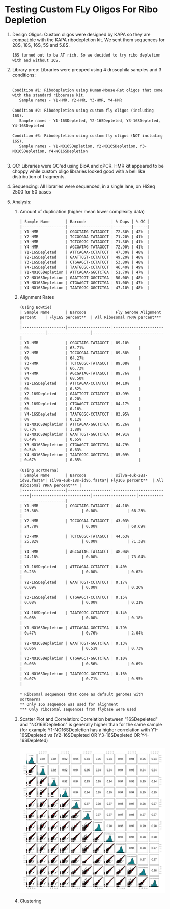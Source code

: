 
# Testing Custom FLy Oligos For Ribo Depletion

1. Design Oligos: Custom oligos were designed by KAPA so they are compatible with the KAPA ribodepletion kit. We sent them sequences for 28S, 18S, 16S, 5S and 5.8S.

	```
	16S turned out to be AT rich. So we decided to try ribo depletion with and without 16S.
	```
   
2. Library prep: Libraries were prepped using 4 drosophila samples and 3 conditions:

	```

   	Condition #1: Ribodepletion using Human-Mouse-Rat oligos that come with the standard riboerase kit. 
       Sample names - Y1-HMR, Y2-HMR, Y3-HMR, Y4-HMR
       
   	Condition #2: Ribodepletion using custom fly oligos (including 16S). 
       Sample names - Y1-16SDepleted, Y2-16SDepleted, Y3-16SDepleted, Y4-16SDepleted
       
   	Condition #3: Ribodepletion using custom fly oligos (NOT including 16S). 
       Sample names - Y1-NO16SDepletion, Y2-NO16SDepletion, Y3-NO16SDepletion, Y4-NO16SDepletion
       
	```


3. QC: Libraries were QC'ed using BioA and qPCR. HMR kit appeared to be choppy while custom oligo libraries looked good with a bell like distribution of fragments.

4. Sequencing: All libraries were sequenced, in a single lane, on HiSeq 2500 for 50 bases

5. Analysis: 

	1. Amount of duplication (higher mean lower complexity data)
		```
		| Sample Name       | Barcode           | % Dups | % GC |
		|-------------------|-------------------|--------|------|
		| Y1-HMR            | CGGCTATG-TATAGCCT | 72.30% | 42%  |
		| Y2-HMR            | TCCGCGAA-TATAGCCT | 71.20% | 41%  |
		| Y3-HMR            | TCTCGCGC-TATAGCCT | 71.30% | 41%  |
		| Y4-HMR            | AGCGATAG-TATAGCCT | 72.90% | 41%  |
		| Y1-16SDepleted    | ATTCAGAA-CCTATCCT | 47.30% | 48%  |
		| Y2-16SDepleted    | GAATTCGT-CCTATCCT | 49.20% | 48%  |
		| Y3-16SDepleted    | CTGAAGCT-CCTATCCT | 53.80% | 48%  |
		| Y4-16SDepleted    | TAATGCGC-CCTATCCT | 46.40% | 49%  |
		| Y1-NO16SDepletion | ATTCAGAA-GGCTCTGA | 51.70% | 47%  |
		| Y2-NO16SDepletion | GAATTCGT-GGCTCTGA | 50.00% | 48%  |
		| Y3-NO16SDepletion | CTGAAGCT-GGCTCTGA | 51.00% | 47%  |
		| Y4-NO16SDepletion | TAATGCGC-GGCTCTGA | 47.10% | 48%  |
		```
	2. Alignment Rates 
		```
		(Using Bowtie)
		| Sample Name       | Barcode           | Fly Genome Alignment percent    | Fly16S percent**  | All Ribosomal rRNA percent*** |
		|-------------------|-------------------|---------------------------------|-------------------|-------------------------------|
		| Y1-HMR            | CGGCTATG-TATAGCCT | 89.10%                          | 0%                | 63.71%                        |
		| Y2-HMR            | TCCGCGAA-TATAGCCT | 89.38%                          | 0%                | 64.27%                        |
		| Y3-HMR            | TCTCGCGC-TATAGCCT | 89.08%                          | 0%                | 66.73%                        |
		| Y4-HMR            | AGCGATAG-TATAGCCT | 89.76%                          | 0%                | 68.50%                        |
		| Y1-16SDepleted    | ATTCAGAA-CCTATCCT | 84.10%                          | 0%                | 0.52%                         |
		| Y2-16SDepleted    | GAATTCGT-CCTATCCT | 83.99%                          | 0%                | 0.20%                         |
		| Y3-16SDepleted    | CTGAAGCT-CCTATCCT | 84.17%                          | 0%                | 0.16%                         |
		| Y4-16SDepleted    | TAATGCGC-CCTATCCT | 83.95%                          | 0%                | 0.12%                         |
		| Y1-NO16SDepletion | ATTCAGAA-GGCTCTGA | 85.26%                          | 0.73%             | 1.88%                         |
		| Y2-NO16SDepletion | GAATTCGT-GGCTCTGA | 84.91%                          | 0.49%             | 0.65%                         |
		| Y3-NO16SDepletion | CTGAAGCT-GGCTCTGA | 84.79%                          | 0.54%             | 0.63%                         |
		| Y4-NO16SDepletion | TAATGCGC-GGCTCTGA | 85.09%                          | 0.67%             | 0.85%                         |

		(Using sortmerna)
		| Sample Name       | Barcode           | silva-euk-28s-id98.fasta*| silva-euk-18s-id95.fasta*| Fly16S percent**  | All Ribosomal rRNA percent*** |
		|-------------------|-------------------|--------------------------|--------------------------|-------------------|-------------------------------|
		| Y1-HMR            | CGGCTATG-TATAGCCT | 44.18%                   | 23.36%                   | 0.00%             | 68.23%                        |
		| Y2-HMR            | TCCGCGAA-TATAGCCT | 43.03%                   | 24.78%                   | 0.00%             | 68.69%                        |
		| Y3-HMR            | TCTCGCGC-TATAGCCT | 44.63%                   | 25.82%                   | 0.00%             | 71.38%                        |
		| Y4-HMR            | AGCGATAG-TATAGCCT | 48.04%                   | 24.18%                   | 0.00%             | 73.04%                        |
		| Y1-16SDepleted    | ATTCAGAA-CCTATCCT | 0.40%                    | 0.23%                    | 0.00%             | 0.62%                         |
		| Y2-16SDepleted    | GAATTCGT-CCTATCCT | 0.17%                    | 0.09%                    | 0.00%             | 0.26%                         |
		| Y3-16SDepleted    | CTGAAGCT-CCTATCCT | 0.15%                    | 0.08%                    | 0.00%             | 0.21%                         |
		| Y4-16SDepleted    | TAATGCGC-CCTATCCT | 0.14%                    | 0.08%                    | 0.00%             | 0.18%                         |
		| Y1-NO16SDepletion | ATTCAGAA-GGCTCTGA | 0.79%                    | 0.47%                    | 0.76%             | 2.04%                         |
		| Y2-NO16SDepletion | GAATTCGT-GGCTCTGA | 0.13%                    | 0.06%                    | 0.51%             | 0.73%                         |
		| Y3-NO16SDepletion | CTGAAGCT-GGCTCTGA | 0.10%                    | 0.03%                    | 0.56%             | 0.69%                         |
		| Y4-NO16SDepletion | TAATGCGC-GGCTCTGA | 0.16%                    | 0.07%                    | 0.71%             | 0.95%                         |

		* Ribsomal sequences that come as default genomes with sortmerna
		** Only 16S sequence was used for alignment
		*** Only ribosomal sequences from flybase were used
		```
		
	3. Scatter Plot and Correlation: Correlation between "16SDepeleted" and "NO16SDepletion" is generally higher than for the same sample (for example Y1-NO16SDepletion has a higher correlation with Y1-16SDepleted vs (Y2-16SDepleted OR Y3-16SDepleted OR Y4-16SDepleted)
	
		![ScatterAndCorr](scatterplots-and-corr.jpeg)
	
	4. Clustering 
